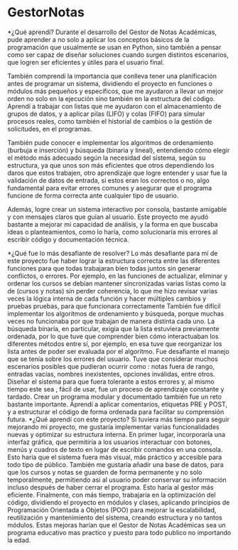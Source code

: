 # GestorNotas
*¿Qué aprendí?
Durante el desarrollo del Gestor de Notas Académicas, pude aprender a no solo a aplicar los conceptos básicos de la programación que usualmente se usan en Python, sino también a pensar como ser capaz de diseñar soluciones cuando surgen distintos escenarios, que logren ser eficientes y útiles para el usuario final.

También comprendí la importancia que conlleva tener una planificación antes de programar un sistema, dividiendo el proyecto en funciones o módulos más pequeños y específicos, que me ayudaron a llevar un mejor orden no solo en la ejecución sino también en la estructura del código. Aprendí a trabajar con listas que me ayudaron con el  almacenamiento de grupos de datos, y a aplicar pilas (LIFO) y colas (FIFO) para simular procesos reales, como también el historial de cambios o la gestión de solicitudes, en el programas.

También pude conocer e implementar  los algoritmos de ordenamiento (burbuja e inserción) y búsqueda (binaria y lineal), entendiendo cómo elegir el método más adecuado según la necesidad del sistema, según su estructura, ya que unos son más eficientes que otros dependiendo los daros que estos trabajen, otro aprendizaje que logre entender y usar fue la validación de datos de entrada, si estos eran los correctos o no, algo fundamental para evitar errores comunes y asegurar que el programa funcione de forma correcta ante cualquier tipo de usuario.

Además, logre crear un sistema interactivo por consola, bastante amigable y con mensajes claros que guían al usuario. Este proyecto me ayudó bastante a mejorar mi capacidad de análisis, y la forma en que buscaba ideas o planteamientos, como lo haría, como solucionaría mis errores al escribir código y documentación técnica.

*¿Qué fue lo más desafiante de resolver?
Lo más desafiante para mí de este proyecto fue haber lograr la estructura correcta entre las diferentes funciones para que todas trabajaran bien todas juntos sin generar conflictos, o errores.
Por ejemplo, en las funciones de actualizar, eliminar y ordenar los cursos se debían mantener sincronizadas varias listas  como la de (cursos y notas) sin perder coherencia, lo que me hizo revisar varias veces la lógica interna de cada función y hacer múltiples cambios y pruebas pruebas, para que funcionara correctamente
También fue difícil implementar los algoritmos de ordenamiento y búsqueda, porque muchas veces no funcionaba por que trabajan de manera distinta cada uno.  La búsqueda binaria, en particular, exigía que la lista estuviera previamente ordenada, por lo que tuve que comprender bien cómo interactuaban los diferentes métodos entre sí, por ejemplo, en esa tuve que reorganizar los lista antes de poder ser evaluada por el algoritmo.
Fue desafiante el manejo que se tenía sobre los errores del usuario. Tuve que considerar muchos escenarios posibles que pudieran ocurrir como : notas fuera de rango, entradas vacías, nombres inexistentes, opciones inválidas, entre otros. Diseñar el sistema para que fuera tolerante a estos errores y, al mismo tiempo este sea , fácil de usar, fue un proceso de aprendizaje constante y tardado.
Crear un programa modular y documentado también fue un reto bastante importante. Aprendí a aplicar comentarios, etiquetas PRE y POST, y a estructurar el código de forma ordenada para facilitar su comprensión futura.
*¿Qué aprendí con este proyecto?
Si tuviera más tiempo para seguir mejorando mi proyecto, me gustaría implementar varias funcionalidades nuevas y optimizar su estructura interna.
En primer lugar, incorporaría una interfaz gráfica, que permitiría a los usuarios interactuar con botones, menús y cuadros de texto en lugar de escribir comandos en una consola. Esto haría que el sistema fuera más visual, más práctico y accesible para todo tipo de público.
También me gustaría añadir una base de datos, para que los cursos y notas se guarden de forma permanente y no solo temporalmente, permitiendo asi al usuario poder conservar su información incluso después de haber cerrar el programa. Esto haría al gestor más eficiente.
Finalmente, con más tiempo, trabajaría en la optimización del código, dividiendo el proyecto en módulos y clases, aplicando principios de Programación Orientada a Objetos (POO) para mejorar la escalabilidad, reutilización y mantenimiento del sistema, creando estructura y no tantos módulos. Estas mejoras harían que el Gestor de Notas Académicas sea un programa educativo mas practico y puesto para todo publico no importando la edad.



